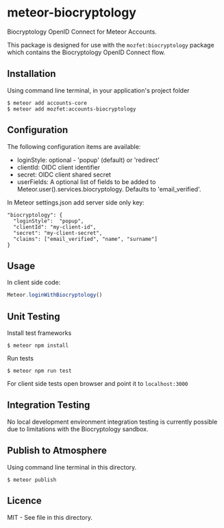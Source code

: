 # meteor-biocryptology

Biocryptology OpenID Connect for Meteor Accounts.

This package is designed for use with the ```mozfet:biocryptology``` package which contains the Biocryptology OpenID Connect flow.

## Installation
Using command line terminal, in your application's project folder
```
$ meteor add accounts-core
$ meteor add mozfet:accounts-biocryptology
```

## Configuration

The following configuration items are available:
* loginStyle: optional - 'popup' (default) or 'redirect'
* clientId: OIDC client identifier
* secret: OIDC client shared secret
* userFields: A optional list of fields to be added to Meteor.user().services.biocryptology. Defaults to 'email_verified'.

In Meteor settings.json add server side only key:
```
"biocryptology": {
  "loginStyle":  "popup",
  "clientId": "my-client-id",
  "secret": "my-client-secret",
  "claims": ["email_verified", "name", "surname"]
}
```

## Usage

In client side code:
```js
Meteor.loginWithBiocryptology()
```

## Unit Testing

Install test frameworks
```
$ meteor npm install
```

Run tests
```
$ meteor npm run test
```

For client side tests open browser and point it to ```localhost:3000```

## Integration Testing

No local development environment integration testing is currently possible due to limitations with the Biocryptology sandbox.

## Publish to Atmosphere

Using command line terminal in this directory.
```
$ meteor publish
```

## Licence

MIT - See <LICENCE> file in this directory.
